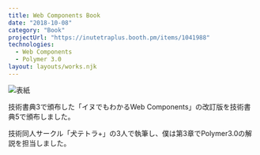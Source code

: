 ```yaml
---
title: Web Components Book
date: "2018-10-08"
category: "Book"
projectUrl: "https://inutetraplus.booth.pm/items/1041988"
technologies:
  - Web Components
  - Polymer 3.0
layout: layouts/works.njk
---
```


![表紙](/img/webcomponents/cover.jpg)

技術書典3で頒布した「イヌでもわかるWeb Components」の改訂版を技術書典5で頒布しました。

技術同人サークル「犬テトラ+」の3人で執筆し、僕は第3章でPolymer3.0の解説を担当しました。

